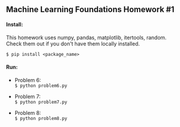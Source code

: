 ## Machine Learning Foundations Homework #1

#### Install:
This homework uses numpy, pandas, matplotlib, itertools, random.  
Check them out if you don't have them locally installed.  

`$ pip install <package_name>`  

#### Run:  

- Problem 6:    
`$ python problem6.py`  

- Problem 7:  
`$ python problem7.py`  

- Problem 8:  
`$ python problem8.py`  